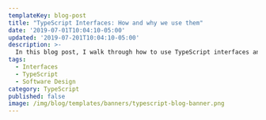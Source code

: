 ```yaml
---
templateKey: blog-post
title: "TypeScript Interfaces: How and why we use them"
date: '2019-07-01T10:04:10-05:00'
updated: '2019-07-201T10:04:10-05:00'
description: >-
  In this blog post, I walk through how to use TypeScript interfaces and why they're a good idea to use in software design.
tags:
  - Interfaces
  - TypeScript
  - Software Design
category: TypeScript
published: false
image: /img/blog/templates/banners/typescript-blog-banner.png
---
```


